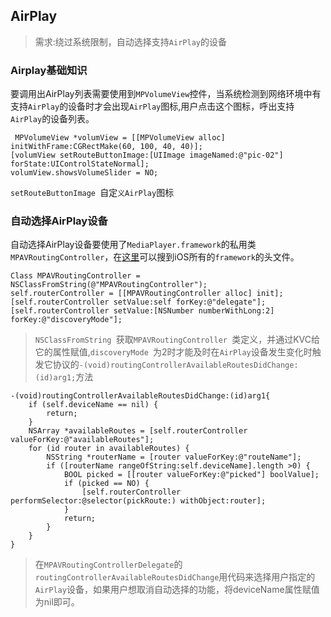

## AirPlay
>需求:绕过系统限制，自动选择支持`AirPlay`的设备

### Airplay基础知识
要调用出AirPlay列表需要使用到`MPVolumeView`控件，当系统检测到网络环境中有支持`AirPlay`的设备时才会出现`AirPlay`图标,用户点击这个图标，呼出支持`AirPlay`的设备列表。

	 MPVolumeView *volumView = [[MPVolumeView alloc] initWithFrame:CGRectMake(60, 100, 40, 40)];
    [volumView setRouteButtonImage:[UIImage imageNamed:@"pic-02"] forState:UIControlStateNormal];
    volumView.showsVolumeSlider = NO;
 `setRouteButtonImage `自定`义AirPlay`图标
 
### 自动选择AirPlay设备
自动选择AirPlay设备要使用了`MediaPlayer.framework`的私用类`MPAVRoutingController`，在[这里](http://developer.limneos.net/?ios=8.0&framework=MediaPlayer.framework&header=MPAVRoutingController.h)可以搜到iOS所有的`framework`的头文件。

	Class MPAVRoutingController = NSClassFromString(@"MPAVRoutingController");
    self.routerController = [[MPAVRoutingController alloc] init];
    [self.routerController setValue:self forKey:@"delegate"];
    [self.routerController setValue:[NSNumber numberWithLong:2] forKey:@"discoveryMode"];
>`NSClassFromString `获取`MPAVRoutingController `类定义，并通过KVC给它的属性赋值,`discoveryMode `为2时才能及时在`AirPlay`设备发生变化时触发它协议的`-(void)routingControllerAvailableRoutesDidChange:(id)arg1;`方法

	-(void)routingControllerAvailableRoutesDidChange:(id)arg1{
	    if (self.deviceName == nil) {
	        return;
	    }
	    NSArray *availableRoutes = [self.routerController valueForKey:@"availableRoutes"];
	    for (id router in availableRoutes) {
	        NSString *routerName = [router valueForKey:@"routeName"];
	        if ([routerName rangeOfString:self.deviceName].length >0) {
	            BOOL picked = [[router valueForKey:@"picked"] boolValue];
	            if (picked == NO) {
	                [self.routerController performSelector:@selector(pickRoute:) withObject:router];
	            }
	            return;
	        }
	    }
	}
	
>在`MPAVRoutingControllerDelegate`的`routingControllerAvailableRoutesDidChange`用代码来选择用户指定的`AirPlay`设备，如果用户想取消自动选择的功能，将deviceName属性赋值为nil即可。
 
